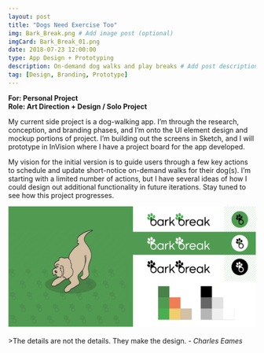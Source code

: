 ```yaml
---
layout: post
title: "Dogs Need Exercise Too"
img: Bark_Break.png # Add image post (optional)
imgCard: Bark_Break_01.png
date: 2018-07-23 12:00:00 
type: App Design + Prototyping
description: On-demand dog walks and play breaks # Add post description (optional)
tag: [Design, Branding, Prototype]
---
```

<b>For: Personal Project</b><br/>
<b>Role: Art Direction + Design / Solo Project</b>

My current side project is a dog-walking app.  I’m through the research, conception, and branding phases, and I’m onto the UI element design and mockup portions of project.  I’m building out the screens in Sketch, and I will prototype in InVision where I have a project board for the app developed.

My vision for the initial version is to guide users through a few key actions to schedule and update short-notice on-demand walks for their dog(s).  I’m starting with a limited number of actions, but I have several ideas of how I could design out additional functionality in future iterations.  Stay tuned to see how this project progresses.   

<div class="post_image_addl">
    <img src="/assets/img/Bark_Break_Elements.png" alt="Elements of the Bark Break brand">
</div>
<br/>
>The details are not the details. They make the design. <cite>- Charles Eames</cite>